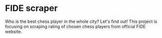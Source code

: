 # FIDE scraper
Who is the best chess player in the whole city? Let's find out!
This project is focusing on scraping rating of chosen chess players from official FIDE website.
